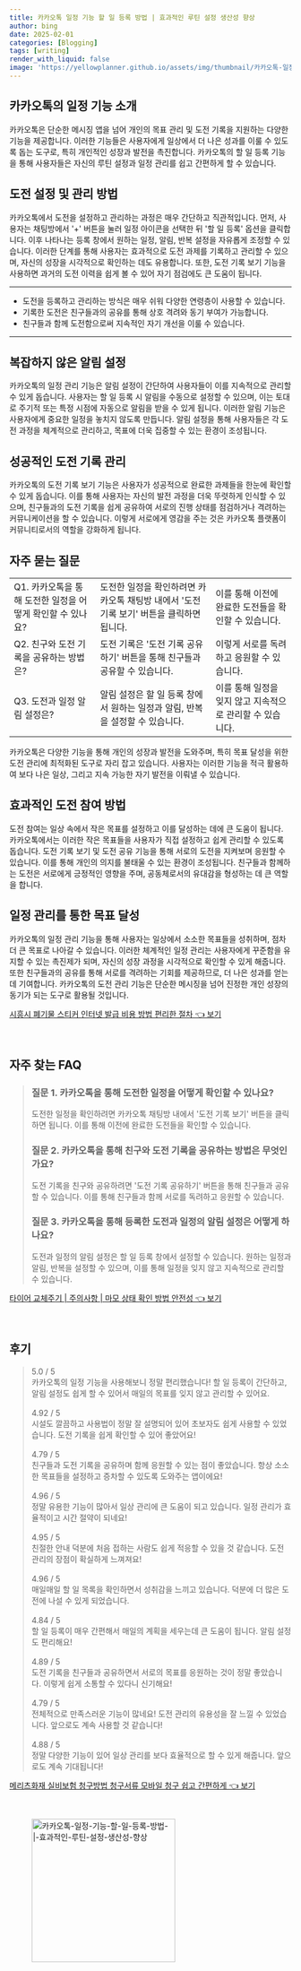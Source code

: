 ```yaml
---
title: 카카오톡 일정 기능 할 일 등록 방법 | 효과적인 루틴 설정 생산성 향상
author: bing
date: 2025-02-01
categories: [Blogging]
tags: [writing]
render_with_liquid: false
image: 'https://yellowplanner.github.io/assets/img/thumbnail/카카오톡-일정-기능-할-일-등록-방법-|-효과적인-루틴-설정-생산성-향상.webp'
---
```



<h2 id='카카오톡의 일정 기능 소개'>카카오톡의 일정 기능 소개</h2>

<p>카카오톡은 단순한 메시징 앱을 넘어 개인의 목표 관리 및 도전 기록을 지원하는 다양한 기능을 제공합니다. 이러한 기능들은 사용자에게 일상에서 더 나은 성과를 이룰 수 있도록 돕는 도구로, 특히 개인적인 성장과 발전을 촉진합니다. 카카오톡의 할 일 등록 기능을 통해 사용자들은 자신의 루틴 설정과 일정 관리를 쉽고 간편하게 할 수 있습니다.</p>

<h2 id='도전 설정 및 관리 방법'>도전 설정 및 관리 방법</h2>

<p>카카오톡에서 도전을 설정하고 관리하는 과정은 매우 간단하고 직관적입니다. 먼저, 사용자는 채팅방에서 '+' 버튼을 눌러 일정 아이콘을 선택한 뒤 '할 일 등록' 옵션을 클릭합니다. 이후 나타나는 등록 창에서 원하는 일정, 알림, 반복 설정을 자유롭게 조정할 수 있습니다. 이러한 단계를 통해 사용자는 효과적으로 도전 과제를 기록하고 관리할 수 있으며, 자신의 성장을 시각적으로 확인하는 데도 유용합니다. 또한, 도전 기록 보기 기능을 사용하면 과거의 도전 이력을 쉽게 볼 수 있어 자기 점검에도 큰 도움이 됩니다.</p>

<hr />

<ul>
    <li>도전을 등록하고 관리하는 방식은 매우 쉬워 다양한 연령층이 사용할 수 있습니다.</li>
    <li>기록한 도전은 친구들과의 공유를 통해 상호 격려와 동기 부여가 가능합니다.</li>
    <li>친구들과 함께 도전함으로써 지속적인 자기 개선을 이룰 수 있습니다.</li>
</ul>

<hr />

<h2 id='복잡하지 않은 알림 설정'>복잡하지 않은 알림 설정</h2>

<p>카카오톡의 일정 관리 기능은 알림 설정이 간단하여 사용자들이 이를 지속적으로 관리할 수 있게 돕습니다. 사용자는 할 일 등록 시 알림을 수동으로 설정할 수 있으며, 이는 토대로 주기적 또는 특정 시점에 자동으로 알림을 받을 수 있게 됩니다. 이러한 알림 기능은 사용자에게 중요한 일정을 놓치지 않도록 만듭니다. 알림 설정을 통해 사용자들은 각 도전 과정을 체계적으로 관리하고, 목표에 더욱 집중할 수 있는 환경이 조성됩니다.</p>

<h2 id='성공적인 도전 기록 관리'>성공적인 도전 기록 관리</h2>

<p>카카오톡의 도전 기록 보기 기능은 사용자가 성공적으로 완료한 과제들을 한눈에 확인할 수 있게 돕습니다. 이를 통해 사용자는 자신의 발전 과정을 더욱 뚜렷하게 인식할 수 있으며, 친구들과의 도전 기록을 쉽게 공유하여 서로의 진행 상태를 점검하거나 격려하는 커뮤니케이션을 할 수 있습니다. 이렇게 서로에게 영감을 주는 것은 카카오톡 플랫폼이 커뮤니티로서의 역할을 강화하게 됩니다.</p>

<h2 id='자주 묻는 질문'>자주 묻는 질문</h2>

<table>
    <tr>
        <td>Q1. 카카오톡을 통해 도전한 일정을 어떻게 확인할 수 있나요?</td>
        <td>도전한 일정을 확인하려면 카카오톡 채팅방 내에서 '도전 기록 보기' 버튼을 클릭하면 됩니다.</td>
        <td>이를 통해 이전에 완료한 도전들을 확인할 수 있습니다.</td>
    </tr>
    <tr>
        <td>Q2. 친구와 도전 기록을 공유하는 방법은?</td>
        <td>도전 기록은 '도전 기록 공유하기' 버튼을 통해 친구들과 공유할 수 있습니다.</td>
        <td>이렇게 서로를 독려하고 응원할 수 있습니다.</td>
    </tr>
    <tr>
        <td>Q3. 도전과 일정 알림 설정은?</td>
        <td>알림 설정은 할 일 등록 창에서 원하는 일정과 알림, 반복을 설정할 수 있습니다.</td>
        <td>이를 통해 일정을 잊지 않고 지속적으로 관리할 수 있습니다.</td>
    </tr>
</table>

<p>카카오톡은 다양한 기능을 통해 개인의 성장과 발전을 도와주며, 특히 목표 달성을 위한 도전 관리에 최적화된 도구로 자리 잡고 있습니다. 사용자는 이러한 기능을 적극 활용하여 보다 나은 일상, 그리고 지속 가능한 자기 발전을 이뤄낼 수 있습니다.</p>

<h2 id='효과적인 도전 참여 방법'>효과적인 도전 참여 방법</h2>

<p>도전 참여는 일상 속에서 작은 목표를 설정하고 이를 달성하는 데에 큰 도움이 됩니다. 카카오톡에서는 이러한 작은 목표들을 사용자가 직접 설정하고 쉽게 관리할 수 있도록 돕습니다. 도전 기록 보기 및 도전 공유 기능을 통해 서로의 도전을 지켜보며 응원할 수 있습니다. 이를 통해 개인의 의지를 불태울 수 있는 환경이 조성됩니다. 친구들과 함께하는 도전은 서로에게 긍정적인 영향을 주며, 공동체로서의 유대감을 형성하는 데 큰 역할을 합니다.</p>

<h2 id='일정 관리를 통한 목표 달성'>일정 관리를 통한 목표 달성</h2>

<p>카카오톡의 일정 관리 기능을 통해 사용자는 일상에서 소소한 목표들을 성취하며, 점차 더 큰 목표로 나아갈 수 있습니다. 이러한 체계적인 일정 관리는 사용자에게 꾸준함을 유지할 수 있는 촉진제가 되며, 자신의 성장 과정을 시각적으로 확인할 수 있게 해줍니다. 또한 친구들과의 공유를 통해 서로를 격려하는 기회를 제공하므로, 더 나은 성과를 얻는 데 기여합니다. 카카오톡의 도전 관리 기능은 단순한 메시징을 넘어 진정한 개인 성장의 동기가 되는 도구로 활용될 것입니다.</p>


<p><a class="click-button" title="시흥시 폐기물 스티커 인터넷 발급 비용 방법 편리한 절차" href="https://yellowplanner.github.io/posts/%EC%8B%9C%ED%9D%A5%EC%8B%9C-%ED%8F%90%EA%B8%B0%EB%AC%BC-%EC%8A%A4%ED%8B%B0%EC%BB%A4-%EC%9D%B8%ED%84%B0%EB%84%B7-%EB%B0%9C%EA%B8%89-%EB%B9%84%EC%9A%A9-%EB%B0%A9%EB%B2%95-%ED%8E%B8%EB%A6%AC%ED%95%9C-%EC%A0%88%EC%B0%A8/" rel="dofollow">시흥시 폐기물 스티커 인터넷 발급 비용 방법 편리한 절차 👈 보기</a></p><br>
<h2 id='자주_찾는_FAQ'>자주 찾는 FAQ</h2>
<div itemscope="" itemtype="https://schema.org/FAQPage"> 
<blockquote> 
<div itemscope="" itemprop="mainEntity" itemtype="https://schema.org/Question"> 
<h3 itemprop="name">질문 1. 카카오톡을 통해 도전한 일정을 어떻게 확인할 수 있나요?</h3> 
<div itemscope="" itemprop="acceptedAnswer" itemtype="https://schema.org/Answer"> 
<span itemprop="text"> 
<p>도전한 일정을 확인하려면 카카오톡 채팅방 내에서 '도전 기록 보기' 버튼을 클릭하면 됩니다. 이를 통해 이전에 완료한 도전들을 확인할 수 있습니다.</p> 
</span> 
</div> 
</div> 

<div itemscope="" itemprop="mainEntity" itemtype="https://schema.org/Question"> 
<h3 itemprop="name">질문 2. 카카오톡을 통해 친구와 도전 기록을 공유하는 방법은 무엇인가요?</h3> 
<div itemscope="" itemprop="acceptedAnswer" itemtype="https://schema.org/Answer"> 
<span itemprop="text"> 
<p>도전 기록을 친구와 공유하려면 '도전 기록 공유하기' 버튼을 통해 친구들과 공유할 수 있습니다. 이를 통해 친구들과 함께 서로를 독려하고 응원할 수 있습니다.</p> 
</span> 
</div> 
</div> 

<div itemscope="" itemprop="mainEntity" itemtype="https://schema.org/Question"> 
<h3 itemprop="name">질문 3. 카카오톡을 통해 등록한 도전과 일정의 알림 설정은 어떻게 하나요?</h3> 
<div itemscope="" itemprop="acceptedAnswer" itemtype="https://schema.org/Answer"> 
<span itemprop="text"> 
<p>도전과 일정의 알림 설정은 할 일 등록 창에서 설정할 수 있습니다. 원하는 일정과 알림, 반복을 설정할 수 있으며, 이를 통해 일정을 잊지 않고 지속적으로 관리할 수 있습니다.</p> 
</span> 
</div> 
</div> 
</blockquote> 
</div>
<p><a class="click-button" title="타이어 교체주기 | 주의사항 | 마모 상태 확인 방법 안전성" href="https://yellowplanner.github.io/posts/%ED%83%80%EC%9D%B4%EC%96%B4-%EA%B5%90%EC%B2%B4%EC%A3%BC%EA%B8%B0-%EC%A3%BC%EC%9D%98%EC%82%AC%ED%95%AD-%EB%A7%88%EB%AA%A8-%EC%83%81%ED%83%9C-%ED%99%95%EC%9D%B8-%EB%B0%A9%EB%B2%95-%EC%95%88%EC%A0%84%EC%84%B1/" rel="dofollow">타이어 교체주기 | 주의사항 | 마모 상태 확인 방법 안전성 👈 보기</a></p><br>
<h2 id='후기'>후기</h2>
<div itemscope itemtype="https://schema.org/Product">
  <blockquote>
  <div itemprop="review" itemscope itemtype="https://schema.org/Review">
      <div itemprop="reviewRating" itemscope itemtype="https://schema.org/Rating"> <span itemprop="ratingValue">5.0</span> / <span itemprop="bestRating">5</span> </div>
      <span itemprop="reviewBody">카카오톡의 일정 기능을 사용해보니 정말 편리했습니다! 할 일 등록이 간단하고, 알림 설정도 쉽게 할 수 있어서 매일의 목표를 잊지 않고 관리할 수 있어요.</span>
  </div>
  <br>
  <div itemprop="review" itemscope itemtype="https://schema.org/Review">
      <div itemprop="reviewRating" itemscope itemtype="https://schema.org/Rating"> <span itemprop="ratingValue">4.92</span> / <span itemprop="bestRating">5</span> </div>
      <span itemprop="reviewBody">시설도 깔끔하고 사용법이 정말 잘 설명되어 있어 초보자도 쉽게 사용할 수 있었습니다. 도전 기록을 쉽게 확인할 수 있어 좋았어요!</span>
  </div>
  <br>
  <div itemprop="review" itemscope itemtype="https://schema.org/Review">
      <div itemprop="reviewRating" itemscope itemtype="https://schema.org/Rating"> <span itemprop="ratingValue">4.79</span> / <span itemprop="bestRating">5</span> </div>
      <span itemprop="reviewBody">친구들과 도전 기록을 공유하며 함께 응원할 수 있는 점이 좋았습니다. 항상 소소한 목표들을 설정하고 증차할 수 있도록 도와주는 앱이에요!</span>
  </div>
  <br>
  <div itemprop="review" itemscope itemtype="https://schema.org/Review">
      <div itemprop="reviewRating" itemscope itemtype="https://schema.org/Rating"> <span itemprop="ratingValue">4.96</span> / <span itemprop="bestRating">5</span> </div>
      <span itemprop="reviewBody">정말 유용한 기능이 많아서 일상 관리에 큰 도움이 되고 있습니다. 일정 관리가 효율적이고 시간 절약이 되네요!</span>
  </div>
  <br>
  <div itemprop="review" itemscope itemtype="https://schema.org/Review">
      <div itemprop="reviewRating" itemscope itemtype="https://schema.org/Rating"> <span itemprop="ratingValue">4.95</span> / <span itemprop="bestRating">5</span> </div>
      <span itemprop="reviewBody">친절한 안내 덕분에 처음 접하는 사람도 쉽게 적응할 수 있을 것 같습니다. 도전 관리의 장점이 확실하게 느껴져요!</span>
  </div>
  <br>
  <div itemprop="review" itemscope itemtype="https://schema.org/Review">
      <div itemprop="reviewRating" itemscope itemtype="https://schema.org/Rating"> <span itemprop="ratingValue">4.96</span> / <span itemprop="bestRating">5</span> </div>
      <span itemprop="reviewBody">매일매일 할 일 목록을 확인하면서 성취감을 느끼고 있습니다. 덕분에 더 많은 도전에 나설 수 있게 되었습니다.</span>
  </div>
  <br>
  <div itemprop="review" itemscope itemtype="https://schema.org/Review">
      <div itemprop="reviewRating" itemscope itemtype="https://schema.org/Rating"> <span itemprop="ratingValue">4.84</span> / <span itemprop="bestRating">5</span> </div>
      <span itemprop="reviewBody">할 일 등록이 매우 간편해서 매일의 계획을 세우는데 큰 도움이 됩니다. 알림 설정도 편리해요!</span>
  </div>
  <br>
  <div itemprop="review" itemscope itemtype="https://schema.org/Review">
      <div itemprop="reviewRating" itemscope itemtype="https://schema.org/Rating"> <span itemprop="ratingValue">4.89</span> / <span itemprop="bestRating">5</span> </div>
      <span itemprop="reviewBody">도전 기록을 친구들과 공유하면서 서로의 목표를 응원하는 것이 정말 좋았습니다. 이렇게 쉽게 소통할 수 있다니 신기해요!</span>
  </div>
  <br>
  <div itemprop="review" itemscope itemtype="https://schema.org/Review">
      <div itemprop="reviewRating" itemscope itemtype="https://schema.org/Rating"> <span itemprop="ratingValue">4.79</span> / <span itemprop="bestRating">5</span> </div>
      <span itemprop="reviewBody">전체적으로 만족스러운 기능이 많네요! 도전 관리의 유용성을 잘 느낄 수 있었습니다. 앞으로도 계속 사용할 것 같습니다!</span>
  </div>
  <br>
  <div itemprop="review" itemscope itemtype="https://schema.org/Review">
      <div itemprop="reviewRating" itemscope itemtype="https://schema.org/Rating"> <span itemprop="ratingValue">4.88</span> / <span itemprop="bestRating">5</span> </div>
      <span itemprop="reviewBody">정말 다양한 기능이 있어 일상 관리를 보다 효율적으로 할 수 있게 해줍니다. 앞으로도 계속 기대됩니다!</span>
  </div>
  </blockquote>
</div>
<p><a class="click-button" title="메리츠화재 실비보험 청구방법 청구서류 모바일 청구 쉽고 간편하게" href="https://yellowplanner.github.io/posts/%EB%A9%94%EB%A6%AC%EC%B8%A0%ED%99%94%EC%9E%AC-%EC%8B%A4%EB%B9%84%EB%B3%B4%ED%97%98-%EC%B2%AD%EA%B5%AC%EB%B0%A9%EB%B2%95-%EC%B2%AD%EA%B5%AC%EC%84%9C%EB%A5%98-%EB%AA%A8%EB%B0%94%EC%9D%BC-%EC%B2%AD%EA%B5%AC-%EC%89%BD%EA%B3%A0-%EA%B0%84%ED%8E%B8%ED%95%98%EA%B2%8C/" rel="dofollow">메리츠화재 실비보험 청구방법 청구서류 모바일 청구 쉽고 간편하게 👈 보기</a></p><br>
<figure class="image"><img src="https://yellowplanner.github.io/assets/img/thumbnail/카카오톡-일정-기능-할-일-등록-방법-|-효과적인-루틴-설정-생산성-향상.webp" alt="카카오톡-일정-기능-할-일-등록-방법-|-효과적인-루틴-설정-생산성-향상" width="256" height="256"></figure>